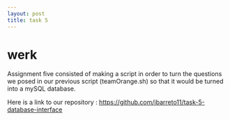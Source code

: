 ```yaml
---
layout: post
title: task 5
---
```


# werk

Assignment five consisted of making a script in order to turn the questions we posed in our previous script (teamOrange.sh) so that it would be turned into a mySQL database.

Here is a link to our repository : https://github.com/jbarreto11/task-5-database-interface